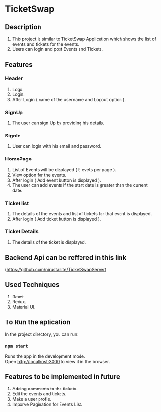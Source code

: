 
# TicketSwap

## Description

1. This project is similar to TicketSwap Application which shows the list of events and tickets for the events. 
2. Users can login and post Events and Tickets.


## Features

### Header
1. Logo.
2. Login.
3. After Login ( name of the username and Logout option ).

### SignUp
1. The user can sign Up by providing his details.

### SignIn
1. User can login with his email and password.

### HomePage
1. List of Events will be displayed ( 9 evets per page ).
2. View option for the events.
3. After login ( Add event button is displayed ).
4. The user can add events if the start date is greater than the current date.

### Ticket list 
1. The details of the events and list of tickets for that event is displayed.
2. After login ( Add ticket button is displayed ).

### Ticket Details 
1. The details of the ticket is displayed.

## Backend Api can be reffered in this link
(https://github.com/nirustanite/TicketSwapServer)

## Used Techniques
1. React
2. Redux.
3. Material UI.

## To Run the aplication

In the project directory, you can run:

### `npm start`

Runs the app in the development mode.<br />
Open [http://localhost:3000](http://localhost:3000) to view it in the browser.


## Features to be implemented in future
1. Adding comments to the tickets.
2. Edit the events and tickets.
3. Make a user profie.
4. Imporve Pagination for Events List.
